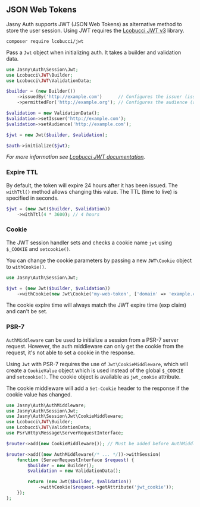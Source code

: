 JSON Web Tokens
---

Jasny Auth supports JWT (JSON Web Tokens) as alternative method to store the user session. Using JWT requires the
[Lcobucci JWT v3](https://github.com/lcobucci/jwt) library.

    composer require lcobucci/jwt

Pass a `Jwt` object when initializing auth. It takes a builder and validation data.

```php
use Jasny\Auth\Session\Jwt;
use Lcobucci\JWT\Builder;
use Lcobucci\JWT\ValidationData;

$builder = (new Builder())
    ->issuedBy('http://example.com')      // Configures the issuer (iss claim)
    ->permittedFor('http://example.org'); // Configures the audience (aud claim)

$validation = new ValidationData();
$validation->setIssuer('http://example.com');
$validation->setAudience('http://example.com');

$jwt = new Jwt($builder, $validation);

$auth->initialize($jwt);
```

_For more information see [Lcobucci JWT documentation](https://github.com/lcobucci/jwt/blob/3.3/README.md)._

### Expire TTL

By default, the token will expire 24 hours after it has been issued. The `withTtl()` method allows changing this value.
The TTL (time to live) is specified in seconds.

```php
$jwt = (new Jwt($builder, $validation))
    ->withTtl(4 * 3600); // 4 hours
```

### Cookie

The JWT session handler sets and checks a cookie name `jwt` using `$_COOKIE` and `setcookie()`.

You can change the cookie parameters by passing a new `JWT\Cookie` object to `withCookie()`.

```php
use Jasny\Auth\Session\Jwt;

$jwt = (new Jwt($builder, $validation))
    ->withCookie(new Jwt\Cookie('my-web-token', ['domain' => 'example.com']));
```

The cookie expire time will always match the JWT expire time (exp claim) and can't be set.

### PSR-7

`AuthMiddleware` can be used to initialize a session from a PSR-7 server request. However, the auth middleware can only
get the cookie from the request, it's not able to set a cookie in the response.

Using `Jwt` with PSR-7 requires the use of `Jwt\CookieMiddleware`, which will create a `CookieValue` object which is
used instead of the global `$_COOKIE` and `setcookie()`. The cookie object is available as `jwt_cookie` attribute.

The cookie middleware will add a `Set-Cookie` header to the response if the cookie value has changed.

```php
use Jasny\Auth\AuthMiddleware;
use Jasny\Auth\Session\Jwt;
use Jasny\Auth\Session\Jwt\CookieMiddleware;
use Lcobucci\JWT\Builder;
use Lcobucci\JWT\ValidationData;
use Psr\Http\Message\ServerRequestInterface;

$router->add(new CookieMiddleware()); // Must be added before AuthMiddleware

$router->add((new AuthMiddleware(/* ... */))->withSession(
    function (ServerRequestInterface $request) {
        $builder = new Builder();
        $validation = new ValidationData();

        return (new Jwt($builder, $validation))
            ->withCookie($request->getAttribute('jwt_cookie'));
    });
);
```
